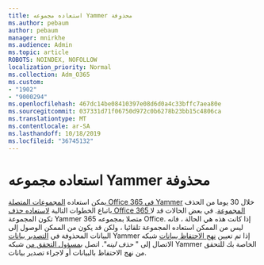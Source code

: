 ```yaml
---
title: استعاده مجموعه Yammer محذوفة
ms.author: pebaum
author: pebaum
manager: mnirkhe
ms.audience: Admin
ms.topic: article
ROBOTS: NOINDEX, NOFOLLOW
localization_priority: Normal
ms.collection: Adm_O365
ms.custom:
- "1902"
- "9000294"
ms.openlocfilehash: 467dc14be08410397e08d6d0a4c33bffc7aea80e
ms.sourcegitcommit: 037331d71f06750d972c0b6278b23bb15c4806ca
ms.translationtype: MT
ms.contentlocale: ar-SA
ms.lasthandoff: 10/18/2019
ms.locfileid: "36745132"
---
```

# <a name="restore-a-deleted-yammer-group"></a>استعاده مجموعه Yammer محذوفة

يمكن استعاده [المجموعات المتصلة Office 365 في Yammer](https://docs.microsoft.com/yammer/manage-yammer-groups/yammer-and-office-365-groups) خلال 30 يوما من الحذف باتباع الخطوات التالية [لاستعاده حذف Office 365 المجموعة](https://docs.microsoft.com/office365/admin/create-groups/restore-deleted-group).
في بعض الحالات قد لا تكون المجموعة Yammer متصلا بمجموعه 365 Office. إذا كانت هذه هي الحالة ، فانه ليس من الممكن استعاده المجموعة تلقائيا ، ولكن قد يكون من الممكن الوصول إلى البيانات المحذوفة في [التصدير بيانات](https://docs.microsoft.com/yammer/manage-security-and-compliance/export-yammer-enterprise-data) Yammer إذا تم تعيين [نهج الاحتفاظ ببيانات](https://docs.microsoft.com/yammer/manage-security-and-compliance/manage-data-compliance) شبكه الاتصال إلى " *حذف لينه*". اتصل [بمسؤول التحقق من](https://docs.microsoft.com/yammer/manage-yammer-users/manage-yammer-admins) شبكه Yammer الخاصة بك للتحقق من نهج الاحتفاظ بالبيانات أو لاجراء تصدير بيانات.
